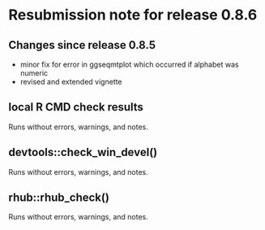 # Resubmission note for release 0.8.6

## Changes since release 0.8.5

- minor fix for error in ggseqmtplot which occurred if alphabet was numeric 
- revised and extended vignette 


## local R CMD check results

Runs without errors, warnings, and notes.


## devtools::check_win_devel()

Runs without errors, warnings, and notes.


## rhub::rhub_check()

Runs without errors, warnings, and notes.

